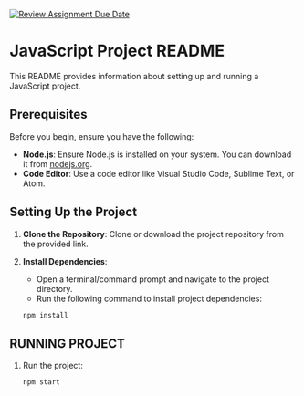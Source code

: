 [![Review Assignment Due Date](https://classroom.github.com/assets/deadline-readme-button-24ddc0f5d75046c5622901739e7c5dd533143b0c8e959d652212380cedb1ea36.svg)](https://classroom.github.com/a/hy8NMZUz)


# JavaScript Project README

This README provides information about setting up and running a JavaScript project.

## Prerequisites

Before you begin, ensure you have the following:

- **Node.js**: Ensure Node.js is installed on your system. You can download it from [nodejs.org](https://nodejs.org/).
- **Code Editor**: Use a code editor like Visual Studio Code, Sublime Text, or Atom.

## Setting Up the Project

1. **Clone the Repository**: Clone or download the project repository from the provided link.

2. **Install Dependencies**:
   - Open a terminal/command prompt and navigate to the project directory.
   - Run the following command to install project dependencies:

   ```bash
   npm install
## RUNNING PROJECT

1. Run the project: 

    ```bash
   npm start